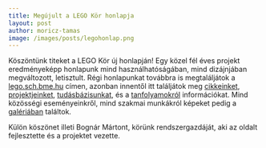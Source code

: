 ```yaml
---
title: Megújult a LEGO Kör honlapja
layout: post
author: moricz-tamas
image: /images/posts/legohonlap.png
---
```


Köszöntünk titeket a LEGO Kör új honlapján! Egy közel fél éves projekt eredményeképp honlapunk mind használhatóságában, mind dizájnjában megváltozott, letisztult. Régi honlapunkat továbbra is megtaláljátok a [lego.sch.bme.hu](http://lego.sch.bme.hu/) címen, azonban innentől itt találjátok meg [cikkeinket](http://legokor.hu/cikkek/), [projektjeinket](http://legokor.hu/projektek/), [tudásbázisunkat](http://legokor.hu/tudasbazis/), és a [tanfolyamokról](http://legokor.hu/tanfolyam/) információkat. Mind közösségi eseményeinkről, mind szakmai munkákról képeket pedig a [galériában](http://legokor.hu/galeria/) találtok.

Külön köszönet illeti Bognár Mártont, körünk rendszergazdáját, aki az oldalt fejlesztette és a projektet vezette.
